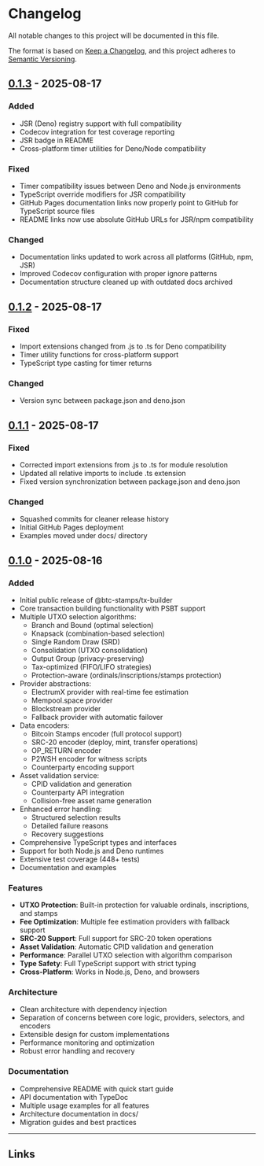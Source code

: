 # Changelog

All notable changes to this project will be documented in this file.

The format is based on [Keep a Changelog](https://keepachangelog.com/en/1.0.0/),
and this project adheres to
[Semantic Versioning](https://semver.org/spec/v2.0.0.html).

## [0.1.3] - 2025-08-17

### Added

- JSR (Deno) registry support with full compatibility
- Codecov integration for test coverage reporting
- JSR badge in README
- Cross-platform timer utilities for Deno/Node compatibility

### Fixed

- Timer compatibility issues between Deno and Node.js environments
- TypeScript override modifiers for JSR compatibility
- GitHub Pages documentation links now properly point to GitHub for TypeScript source files
- README links now use absolute GitHub URLs for JSR/npm compatibility

### Changed

- Documentation links updated to work across all platforms (GitHub, npm, JSR)
- Improved Codecov configuration with proper ignore patterns
- Documentation structure cleaned up with outdated docs archived

## [0.1.2] - 2025-08-17

### Fixed

- Import extensions changed from .js to .ts for Deno compatibility
- Timer utility functions for cross-platform support
- TypeScript type casting for timer returns

### Changed

- Version sync between package.json and deno.json

## [0.1.1] - 2025-08-17

### Fixed

- Corrected import extensions from .js to .ts for module resolution
- Updated all relative imports to include .ts extension
- Fixed version synchronization between package.json and deno.json

### Changed

- Squashed commits for cleaner release history
- Initial GitHub Pages deployment
- Examples moved under docs/ directory

## [0.1.0] - 2025-08-16

### Added

- Initial public release of @btc-stamps/tx-builder
- Core transaction building functionality with PSBT support
- Multiple UTXO selection algorithms:
  - Branch and Bound (optimal selection)
  - Knapsack (combination-based selection)
  - Single Random Draw (SRD)
  - Consolidation (UTXO consolidation)
  - Output Group (privacy-preserving)
  - Tax-optimized (FIFO/LIFO strategies)
  - Protection-aware (ordinals/inscriptions/stamps protection)
- Provider abstractions:
  - ElectrumX provider with real-time fee estimation
  - Mempool.space provider
  - Blockstream provider
  - Fallback provider with automatic failover
- Data encoders:
  - Bitcoin Stamps encoder (full protocol support)
  - SRC-20 encoder (deploy, mint, transfer operations)
  - OP_RETURN encoder
  - P2WSH encoder for witness scripts
  - Counterparty encoding support
- Asset validation service:
  - CPID validation and generation
  - Counterparty API integration
  - Collision-free asset name generation
- Enhanced error handling:
  - Structured selection results
  - Detailed failure reasons
  - Recovery suggestions
- Comprehensive TypeScript types and interfaces
- Support for both Node.js and Deno runtimes
- Extensive test coverage (448+ tests)
- Documentation and examples

### Features

- **UTXO Protection**: Built-in protection for valuable ordinals, inscriptions, and stamps
- **Fee Optimization**: Multiple fee estimation providers with fallback support
- **SRC-20 Support**: Full support for SRC-20 token operations
- **Asset Validation**: Automatic CPID validation and generation
- **Performance**: Parallel UTXO selection with algorithm comparison
- **Type Safety**: Full TypeScript support with strict typing
- **Cross-Platform**: Works in Node.js, Deno, and browsers

### Architecture

- Clean architecture with dependency injection
- Separation of concerns between core logic, providers, selectors, and encoders
- Extensible design for custom implementations
- Performance monitoring and optimization
- Robust error handling and recovery

### Documentation

- Comprehensive README with quick start guide
- API documentation with TypeDoc
- Multiple usage examples for all features
- Architecture documentation in docs/
- Migration guides and best practices

---

## Links

[0.1.3]: https://github.com/btc-stamps/tx-builder/compare/v0.1.1...v0.1.3
[0.1.2]: https://github.com/btc-stamps/tx-builder/compare/v0.1.1...v0.1.2
[0.1.1]: https://github.com/btc-stamps/tx-builder/compare/v0.1.0...v0.1.1
[0.1.0]: https://github.com/btc-stamps/tx-builder/releases/tag/v0.1.0
